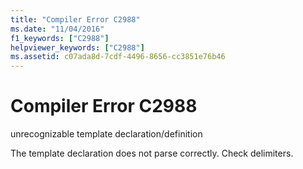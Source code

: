 ```yaml
---
title: "Compiler Error C2988"
ms.date: "11/04/2016"
f1_keywords: ["C2988"]
helpviewer_keywords: ["C2988"]
ms.assetid: c07ada8d-7cdf-4496-8656-cc3851e76b46
---
```

# Compiler Error C2988

unrecognizable template declaration/definition

The template declaration does not parse correctly. Check delimiters.
